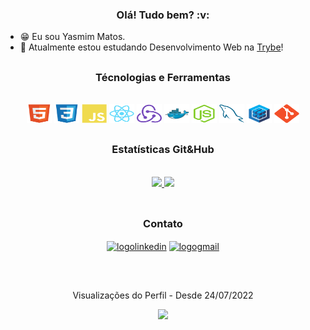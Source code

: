 <h3 align="center"> Olá! Tudo bem? :v: </h3>

- :grin: Eu sou Yasmim Matos.
- :seedling: Atualmente estou estudando Desenvolvimento Web na [Trybe](https://www.betrybe.com/)!


## <h3 align="center"> Técnologias e Ferramentas </h3>
<br>
   <div align="center">
        <img title="HTML5" alt="HTML" height="30" width="40" src="https://raw.githubusercontent.com/devicons/devicon/master/icons/html5/html5-original.svg">
        <img title="CSS3" alt="CSS" height="30" width="40" src="https://raw.githubusercontent.com/devicons/devicon/master/icons/css3/css3-original.svg">
        <img title="JavaScript" alt="JavaScript" height="30" width="40" src="https://raw.githubusercontent.com/devicons/devicon/master/icons/javascript/javascript-plain.svg">
        <img title="React" alt="React" height="30" width="40" src="https://raw.githubusercontent.com/devicons/devicon/master/icons/react/react-original.svg">
        <img title="Redux" alt="Redux" height="30" width="40" src="https://raw.githubusercontent.com/devicons/devicon/master/icons/redux/redux-original.svg">
        <img title="Docker" alt="Docker" height="30" width="40" src="https://raw.githubusercontent.com/devicons/devicon/master/icons/docker/docker-original.svg">
        <img title="NodeJS" alt="NodeJS" height="30" width="40" src="https://raw.githubusercontent.com/devicons/devicon/master/icons/nodejs/nodejs-original.svg">
        <img title="MySQL" alt="MySQL" height="30" width="40" src="https://raw.githubusercontent.com/devicons/devicon/master/icons/mysql/mysql-original.svg">
        <img title="Sequelize" alt="Sequelize" height="30" width="40" src="https://raw.githubusercontent.com/devicons/devicon/master/icons/sequelize/sequelize-original.svg">
        <img title="GIT" alt="GIT" height="30" width="40" src="https://raw.githubusercontent.com/devicons/devicon/master/icons/git/git-original.svg"/>
   </div>

## <h3 align="center"> Estatísticas Git&Hub </h3>
<br>
<div align="center">
  <a href="https://github.com/Yasmim-Matos">
  <img height="150em" src="https://github-readme-stats.vercel.app/api?username=Yasmim-Matos&show_icons=true&theme=chartreuse-dark&include_all_commits=true&count_private=true"/>
   <img height="150em" src="http://github-readme-streak-stats.herokuapp.com?user=Yasmim-Matos&theme=chartreuse-dark&date_format=j%20M%5B%20Y%5D&stroke=1F6FEB&dates=58A6FF&fire=1F6FEB&ring=58A6FF">
   </a>
</div>
<br>

## <h3 align="center">Contato</h3>

   <p align="center">
      <a href="https://www.linkedin.com/in/yasmimmatos/" target="blank"><img align="center" src="https://img.shields.io/badge/LinkedIn-0077B5?style=for-the-badge&logo=linkedin&logoColor=white" alt="logolinkedin"/></a>
      <a href="mailto:yasmim.matos.nunes@gmail.com" target="blank"><img align="center" src="https://img.shields.io/badge/Gmail-D14836?style=for-the-badge&logo=gmail&logoColor=white" alt="logogmail"/></a>
   </p>

##

<div align="center">
  <br>
  <p align="center">Visualizações do Perfil - Desde 24/07/2022</p>

  ![](https://komarev.com/ghpvc/?username=yasmim-matos&style=flat&color=green)
</div>
